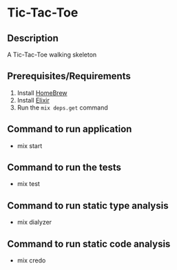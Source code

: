 # Tic-Tac-Toe

## Description
A Tic-Tac-Toe walking skeleton

## Prerequisites/Requirements
1. Install [HomeBrew](https://docs.brew.sh/Installation)
2. Install [Elixir](https://elixir-lang.org/install.html#macos)
3. Run the `mix deps.get` command

## Command to run application
- mix start

## Command to run the tests
- mix test

## Command to run static type analysis
- mix dialyzer

## Command to run static code analysis
- mix credo
